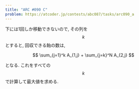```yaml
---
title: "ARC #090 C"
problem: https://atcoder.jp/contests/abc087/tasks/arc090_a
---
```

下には1回しか移動できないので, その列を $$ k $$ とすると, 回収できる飴の数は,

$$
\sum_{j=1}^k A_{1,j} + \sum_{j=k}^N A_{2,j}
$$

となる. これをすべての $$ k $$ で計算して最大値を求める.

